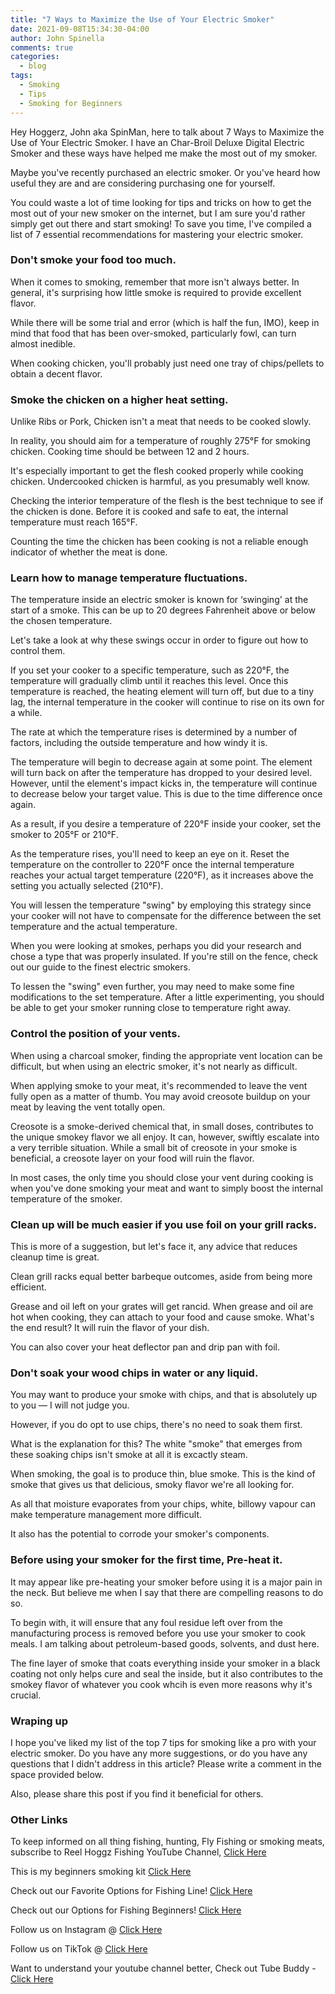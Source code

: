 ```yaml
---
title: "7 Ways to Maximize the Use of Your Electric Smoker"
date: 2021-09-08T15:34:30-04:00
author: John Spinella
comments: true
categories:
  - blog
tags:
  - Smoking
  - Tips
  - Smoking for Beginners
---
```


Hey Hoggerz, John aka SpinMan, here to talk about 7 Ways to Maximize the Use of Your Electric Smoker. I have an Char-Broil Deluxe Digital Electric Smoker and these ways have helped me make the most out of my smoker.

Maybe you've recently purchased an electric smoker. Or you've heard how useful they are and are considering purchasing one for yourself.

You could waste a lot of time looking for tips and tricks on how to get the most out of your new smoker on the internet, but I am sure you'd rather simply get out there and start smoking! To save you time, I've compiled a list of 7 essential recommendations for mastering your electric smoker.

### Don't smoke your food too much.
When it comes to smoking, remember that more isn't always better. In general, it's surprising how little smoke is required to provide excellent flavor.

While there will be some trial and error (which is half the fun, IMO), keep in mind that food that has been over-smoked, particularly fowl, can turn almost inedible.

When cooking chicken, you'll probably just need one tray of chips/pellets to obtain a decent flavor.

### Smoke the chicken on a higher heat setting.
Unlike Ribs or Pork, Chicken isn't a meat that needs to be cooked slowly.

In reality, you should aim for a temperature of roughly 275°F for smoking chicken. Cooking time should be between 12 and 2 hours.

It's especially important to get the flesh cooked properly while cooking chicken. Undercooked chicken is harmful, as you presumably well know.

Checking the interior temperature of the flesh is the best technique to see if the chicken is done. Before it is cooked and safe to eat, the internal temperature must reach 165°F.

Counting the time the chicken has been cooking is not a reliable enough indicator of whether the meat is done.

### Learn how to manage temperature fluctuations.
The temperature inside an electric smoker is known for ‘swinging' at the start of a smoke. This can be up to 20 degrees Fahrenheit above or below the chosen temperature.

Let's take a look at why these swings occur in order to figure out how to control them.

If you set your cooker to a specific temperature, such as 220°F, the temperature will gradually climb until it reaches this level. Once this temperature is reached, the heating element will turn off, but due to a tiny lag, the internal temperature in the cooker will continue to rise on its own for a while.

The rate at which the temperature rises is determined by a number of factors, including the outside temperature and how windy it is.

The temperature will begin to decrease again at some point. The element will turn back on after the temperature has dropped to your desired level. However, until the element's impact kicks in, the temperature will continue to decrease below your target value. This is due to the time difference once again.

As a result, if you desire a temperature of 220°F inside your cooker, set the smoker to 205°F or 210°F.

As the temperature rises, you'll need to keep an eye on it. Reset the temperature on the controller to 220°F once the internal temperature reaches your actual target temperature (220°F), as it increases above the setting you actually selected (210°F).

You will lessen the temperature "swing" by employing this strategy since your cooker will not have to compensate for the difference between the set temperature and the actual temperature.

When you were looking at smokes, perhaps you did your research and chose a type that was properly insulated. If you're still on the fence, check out our guide to the finest electric smokers.

To lessen the "swing" even further, you may need to make some fine modifications to the set temperature. After a little experimenting, you should be able to get your smoker running close to temperature right away.

### Control the position of your vents.
When using a charcoal smoker, finding the appropriate vent location can be difficult, but when using an electric smoker, it's not nearly as difficult.

When applying smoke to your meat, it's recommended to leave the vent fully open as a matter of thumb. You may avoid creosote buildup on your meat by leaving the vent totally open.

Creosote is a smoke-derived chemical that, in small doses, contributes to the unique smokey flavor we all enjoy. It can, however, swiftly escalate into a very terrible situation. While a small bit of creosote in your smoke is beneficial, a creosote layer on your food will ruin the flavor.

In most cases, the only time you should close your vent during cooking is when you've done smoking your meat and want to simply boost the internal temperature of the smoker.

### Clean up will be much easier if you use foil on your grill racks.
This is more of a suggestion, but let's face it, any advice that reduces cleanup time is great.

Clean grill racks equal better barbeque outcomes, aside from being more efficient.

Grease and oil left on your grates will get rancid. When grease and oil are hot when cooking, they can attach to your food and cause smoke. What's the end result? It will ruin the flavor of your dish.

You can also cover your heat deflector pan and drip pan with foil.

### Don't soak your wood chips in water or any liquid.
You may want to produce your smoke with chips, and that is absolutely up to you — I will not judge you.

However, if you do opt to use chips, there's no need to soak them first.

What is the explanation for this? The white "smoke" that emerges from these soaking chips isn't smoke at all it is excactly steam.

When smoking, the goal is to produce thin, blue smoke. This is the kind of smoke that gives us that delicious, smoky flavor we're all looking for.

As all that moisture evaporates from your chips, white, billowy vapour can make temperature management more difficult.

It also has the potential to corrode your smoker's components.

### Before using your smoker for the first time, Pre-heat it.
It may appear like pre-heating your smoker before using it is a major pain in the neck. But believe me when I say that there are compelling reasons to do so.

To begin with, it will ensure that any foul residue left over from the manufacturing process is removed before you use your smoker to cook meals. I am talking about petroleum-based goods, solvents, and dust here.

The fine layer of smoke that coats everything inside your smoker in a black coating not only helps cure and seal the inside, but it also contributes to the smokey flavor of whatever you cook whcih is even more reasons why it's crucial.

### Wraping up
I hope you've liked my list of the top 7 tips for smoking like a pro with your electric smoker. Do you have any more suggestions, or do you have any questions that I didn't address in this article? Please write a comment in the space provided below.

Also, please share this post if you find it beneficial for others.

### Other Links
<div class="col-md-4">

<div class="sticky-top sticky-top-80">
<p>To keep informed on all thing fishing, hunting, Fly Fishing or smoking meats, subscribe to Reel Hoggz Fishing YouTube Channel, <a target="_blank" href="ttps://www.youtube.com/embed/kqFTDsK3Ymw">Click Here  <i class="fab fa-youtube"></i></a></p>

This is my beginners smoking kit
<a target="_blank" href="https://kit.co/reelhoggzfishing/smoking-kit">Click Here  <i class="fab fa-browser"></i></a></p>

<p>Check out our Favorite Options for Fishing Line!
<a target="_blank" href="https://kit.co/jrspinella/fishing-line-kit">Click Here  <i class="fab fa-browser"></i></a></p>

<p>Check out our Options for Fishing Beginners!
<a target="_blank" href="https://kit.co/jrspinella/fishing-rod-kit">Click Here  <i class="fab fa-browser">
</i></a></p>

<p>Follow us on Instagram @ <a target="_blank" href="https://www.instagram.com/reelhoggzfishing/">Click Here  <i class="fab fa-instagram"></i></a></p>

<p>Follow us on TikTok @ <a target="_blank" href="https://www.tiktok.com/@reelhoggzfishing?lang=en">Click Here  <i class="fab fa-tiktok"></i></a></p>

<p>Want to understand your youtube channel better, Check out Tube Buddy - <a target="_blank" href="https://www.tubebuddy.com/reelhoggzfishing](https://www.tubebuddy.com/reelhoggzfishing">Click Here  <i class="fab fa-browser"></i></a></p>

</div>
</div>